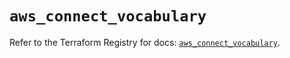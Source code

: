 # `aws_connect_vocabulary`

Refer to the Terraform Registry for docs: [`aws_connect_vocabulary`](https://registry.terraform.io/providers/hashicorp/aws/5.56.0/docs/resources/connect_vocabulary).
